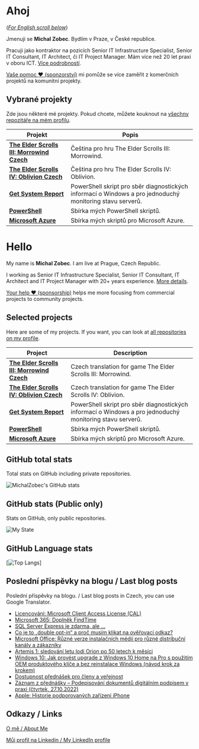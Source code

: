 # Ahoj

<a name="documenttitle"></a>

([*For English scroll below*](#english "For English scroll below"))

Jmenuji se **Michal Zobec**. Bydlím v Praze, v České republice.

Pracuji jako kontraktor na pozicích Senior IT Infrastructure Specialist, Senior IT Consultant, IT Architect, či IT Project Manager. Mám více než 20 let praxi v oboru ICT. [Více podrobností](MichalZobec-About.md).

[Vaše pomoc :heart: (sponzorství)](https://www.patreon.com/michalzobec) mi pomůže se více zaměřit z komerčních projektů na komunitní projekty.

## Vybrané projekty

Zde jsou některé mé projekty. Pokud chcete, můžete kouknout na [všechny repozitáře na mém profilu](https://github.com/michalzobec?tab=repositories).

| Projekt | Popis |
| --- | --- |
| **[The Elder Scrolls III: Morrowind Czech](https://github.com/michalzobec/TES3-Morrowind-cesky)** | Čeština pro hru The Elder Scrolls III: Morrowind. |
| **[The Elder Scrolls IV: Oblivion Czech](https://github.com/michalzobec/TES4-Oblivion-cesky)** | Čeština pro hru The Elder Scrolls IV: Oblivion. |
| **[Get System Report](https://github.com/michalzobec/Get-SystemReport)** | PowerShell skript pro sběr diagnostických informací o Windows a pro jednoduchý monitoring stavu serverů. |
| **[PowerShell](https://github.com/michalzobec/PowerShell)** | Sbírka mých PowerShell skriptů. |
| **[Microsoft Azure](https://github.com/michalzobec/microsoft-azure)** | Sbírka mých skriptů pro Microsoft Azure. |

<a name="english"></a>

# Hello

My name is **Michal Zobec**. I am live at Prague, Czech Republic.

I working as Senior IT Infrastructure Specialist, Senior IT Consultant, IT Architect and IT Project Manager with 20+ years experience. [More details](MichalZobec-About.md#english).

[Your help :heart: (sponsorship)](https://www.patreon.com/michalzobec) helps me more focusing from commercial projects to community projects.

## Selected projects

Here are some of my projects. If you want, you can look at [all repositories on my profile](https://github.com/michalzobec?tab=repositories).

| Project | Description |
| --- | --- |
| **[The Elder Scrolls III: Morrowind Czech](https://github.com/michalzobec/TES3-Morrowind-cesky)** | Czech translation for game The Elder Scrolls III: Morrowind. |
| **[The Elder Scrolls IV: Oblivion Czech](https://github.com/michalzobec/TES4-Oblivion-cesky)** | Czech translation for game The Elder Scrolls IV: Oblivion. |
| **[Get System Report](https://github.com/michalzobec/Get-SystemReport)** | PowerShell skript pro sběr diagnostických informací o Windows a pro jednoduchý monitoring stavu serverů. |
| **[PowerShell](https://github.com/michalzobec/PowerShell)** | Sbírka mých PowerShell skriptů. |
| **[Microsoft Azure](https://github.com/michalzobec/microsoft-azure)** | Sbírka mých skriptů pro Microsoft Azure. |

## GitHub total stats

Total stats on GitHub including private repositories.

![MichalZobec's GitHub stats](https://github-readme-stats.vercel.app/api?username=michalzobec&count_private=true&show_icons=true)


## GitHub stats (Public only)

Stats on GitHub, only public repositories.

![My State](https://github-readme-stats.vercel.app/api?username=michalzobec&show_icons=true)

## GitHub Language stats

[![Top Langs](https://github-readme-stats.vercel.app/api/top-langs/?username=michalzobec&langs_count=10&layout=compact)]

## Poslední příspěvky na blogu / Last blog posts

Poslední příspěvky na blogu. / Last blog posts in Czech, you can use Google Translator.

<!-- BLOG-POST-LIST:START -->
- [Licencování: Microsoft Client Access License &lpar;CAL&rpar;](https://www.michalzobec.cz/licencovani-microsoft-client-access-license-cal-8128)
- [Microsoft 365: Doplněk FindTime](https://www.michalzobec.cz/microsoft-365-doplnek-findtime-8365)
- [SQL Server Express je zdarma, ale …](https://www.michalzobec.cz/sql-server-express-je-zdarma-ale-4121)
- [Co je to „double opt-in“ a proč musím klikat na ověřovací odkaz?](https://www.michalzobec.cz/co-je-to-double-opt-in-a-proc-musim-klikat-na-overovaci-odkaz-8844)
- [Microsoft Office: Různé verze instalačních médií pro různé distribuční kanály a zákazníky](https://www.michalzobec.cz/microsoft-office-ruzne-verze-instalacnich-medii-pro-ruzne-distribucni-kanaly-a-zakazniky-8829)
- [Artemis 1: sledování letu lodi Orion po 50 letech k měsíci](https://www.michalzobec.cz/artemis-1-sledovani-letu-lodi-orion-po-50-letech-k-mesici-8817)
- [Windows 10: Jak provést upgrade z Windows 10 Home na Pro s použitím OEM produktového klíče a bez reinstalace Windows &lpar;návod krok za krokem&rpar;](https://www.michalzobec.cz/windows-10-jak-provest-upgrade-z-windows-10-home-na-pro-s-pouzitim-oem-produktoveho-klice-a-bez-reinstalace-windows-navod-krok-za-krokem-8807)
- [Dostupnost přednášek pro členy a veřejnost](https://www.michalzobec.cz/dostupnost-prednasek-pro-cleny-a-verejnost-8801)
- [Záznam z přednášky – Podepisování dokumentů digitálním podpisem v praxi &lpar;čtvrtek, 27.10.2022&rpar;](https://www.michalzobec.cz/zaznam-z-prednasky-podepisovani-dokumentu-digitalnim-podpisem-v-praxi-ctvrtek-27-10-2022-8774)
- [Apple: Historie podporovaných zařízení iPhone](https://www.michalzobec.cz/apple-historie-podporovanych-zarizeni-iphone-8769)
<!-- BLOG-POST-LIST:END -->

## Odkazy / Links

[O mě / About Me](https://zob.ec/mylinktree)

[Můj profil na Linkedin / My LinkedIn profile](https://zob.ec/mylinkedin)
